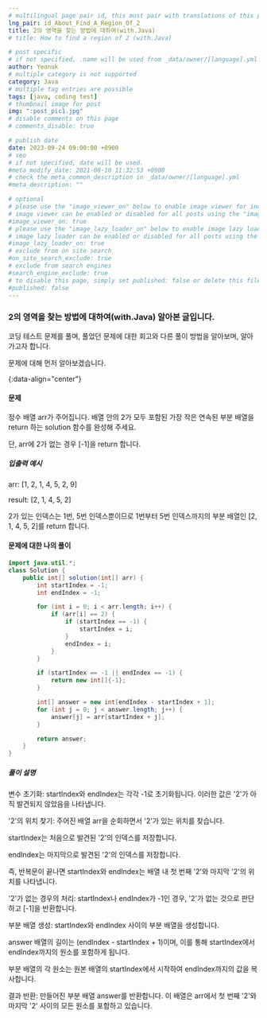```yaml
---
# multilingual page pair id, this must pair with translations of this page. (This name must be unique)
lng_pair: id_About_Find_A_Region_Of_2
title: 2의 영역을 찾는 방법에 대하여(with.Java)
# title: How to find a region of 2 (with.Java)

# post specific
# if not specified, .name will be used from _data/owner/[language].yml
author: Yeonuk
# multiple category is not supported
category: Java
# multiple tag entries are possible
tags: [java, coding test]
# thumbnail image for post
img: ":post_pic1.jpg"
# disable comments on this page
# comments_disable: true

# publish date
date: 2023-09-24 09:00:00 +0900
# seo
# if not specified, date will be used.
#meta_modify_date: 2021-08-10 11:32:53 +0900
# check the meta_common_description in _data/owner/[language].yml
#meta_description: ""

# optional
# please use the "image_viewer_on" below to enable image viewer for individual pages or posts (_posts/ or [language]/_posts folders).
# image viewer can be enabled or disabled for all posts using the "image_viewer_posts: true" setting in _data/conf/main.yml.
#image_viewer_on: true
# please use the "image_lazy_loader_on" below to enable image lazy loader for individual pages or posts (_posts/ or [language]/_posts folders).
# image lazy loader can be enabled or disabled for all posts using the "image_lazy_loader_posts: true" setting in _data/conf/main.yml.
#image_lazy_loader_on: true
# exclude from on site search
#on_site_search_exclude: true
# exclude from search engines
#search_engine_exclude: true
# to disable this page, simply set published: false or delete this file
#published: false
---
```


<!-- outline-start -->

### 2의 영역을 찾는 방법에 대하여(with.Java) 알아본 글입니다.

코딩 테스트 문제를 풀며, 풀었던 문제에 대한 회고와 다른 풀이 방법을 알아보며, 알아가고자 합니다.

문제에 대해 먼저 알아보겠습니다.

{:data-align="center"}

<!-- outline-end -->

#### 문제

정수 배열 arr가 주어집니다. 배열 안의 2가 모두 포함된 가장 작은 연속된 부분 배열을 return 하는 solution 함수를 완성해 주세요.

단, arr에 2가 없는 경우 [-1]을 return 합니다.

##### 입출력 예시

arr: [1, 2, 1, 4, 5, 2, 9]

result: [2, 1, 4, 5, 2]

2가 있는 인덱스는 1번, 5번 인덱스뿐이므로 1번부터 5번 인덱스까지의 부분 배열인 [2, 1, 4, 5, 2]를 return 합니다.

<!-- | start_num | end_num | result |
| --------- | ------- | ------ |
| 10        | 3       | 0      | -->

#### 문제에 대한 나의 풀이

```java
import java.util.*;
class Solution {
    public int[] solution(int[] arr) {
        int startIndex = -1;
        int endIndex = -1;

        for (int i = 0; i < arr.length; i++) {
            if (arr[i] == 2) {
                if (startIndex == -1) {
                    startIndex = i;
                }
                endIndex = i;
            }
        }

        if (startIndex == -1 || endIndex == -1) {
            return new int[]{-1};
        }

        int[] answer = new int[endIndex - startIndex + 1];
        for (int j = 0; j < answer.length; j++) {
            answer[j] = arr[startIndex + j];
        }

        return answer;
    }
}
```

##### 풀이 설명

변수 초기화: startIndex와 endIndex는 각각 -1로 초기화됩니다. 이러한 값은 '2'가 아직 발견되지 않았음을 나타냅니다.

'2'의 위치 찾기: 주어진 배열 arr을 순회하면서 '2'가 있는 위치를 찾습니다.

startIndex는 처음으로 발견된 '2'의 인덱스를 저장합니다.

endIndex는 마지막으로 발견된 '2'의 인덱스를 저장합니다.

즉, 반복문이 끝나면 startIndex와 endIndex는 배열 내 첫 번째 '2'와 마지막 '2'의 위치를 나타냅니다.

'2'가 없는 경우의 처리: startIndex나 endIndex가 -1인 경우, '2'가 없는 것으로 판단하고 [-1]을 반환합니다.

부분 배열 생성: startIndex와 endIndex 사이의 부분 배열을 생성합니다.

answer 배열의 길이는 (endIndex - startIndex + 1)이며, 이를 통해 startIndex에서 endIndex까지의 원소를 포함하게 됩니다.

부분 배열의 각 원소는 원본 배열의 startIndex에서 시작하여 endIndex까지의 값을 복사합니다.

결과 반환: 만들어진 부분 배열 answer를 반환합니다. 이 배열은 arr에서 첫 번째 '2'와 마지막 '2' 사이의 모든 원소를 포함하고 있습니다.
